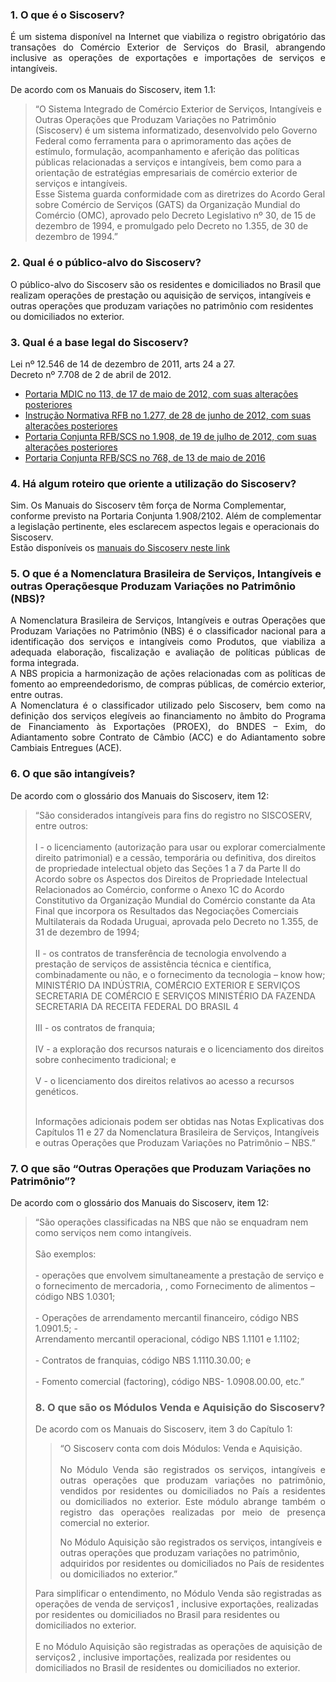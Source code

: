 ### 1. O que é o Siscoserv?
<p align="justify">É um sistema disponível na Internet que viabiliza o registro obrigatório das transações do
Comércio Exterior de Serviços do Brasil, abrangendo inclusive as operações de exportações e
importações de serviços e intangíveis.<br><br>
De acordo com os Manuais do Siscoserv, item 1.1:<br>
<blockquote cite="http://www.mdic.gov.br/images/REPOSITORIO/scs/decin/Siscoserv/Parte_A_-_Revisado_de_Acordo_com_a_11%C2%AA_Ed._dos_Manuais.pdf">
“O Sistema Integrado de Comércio Exterior de Serviços, Intangíveis e Outras Operações
que Produzam Variações no Patrimônio (Siscoserv) é um sistema informatizado,
desenvolvido pelo Governo Federal como ferramenta para o aprimoramento das ações
de estímulo, formulação, acompanhamento e aferição das políticas públicas
relacionadas a serviços e intangíveis, bem como para a orientação de estratégias
empresariais de comércio exterior de serviços e intangíveis.<br>
Esse Sistema guarda conformidade com as diretrizes do Acordo Geral sobre Comércio
de Serviços (GATS) da Organização Mundial do Comércio (OMC), aprovado pelo
Decreto Legislativo nº 30, de 15 de dezembro de 1994, e promulgado pelo Decreto no
1.355, de 30 de dezembro de 1994.”
</blockquote>

### 2. Qual é o público-alvo do Siscoserv?
O público-alvo do Siscoserv são os residentes e domiciliados no Brasil que realizam operações
de prestação ou aquisição de serviços, intangíveis e outras operações que produzam variações
no patrimônio com residentes ou domiciliados no exterior. 

### 3. Qual é a base legal do Siscoserv?
Lei nº 12.546 de 14 de dezembro de 2011, arts 24 a 27.<br>
Decreto nº 7.708 de 2 de abril de 2012.<br>
* [Portaria MDIC no 113, de 17 de maio de 2012, com suas alterações posteriores](http://www.mdic.gov.br/index.php/comercio-servicos/a-secretaria-de-comercio-e-servicos-scs-15/estatisticas-4)
* [Instrução Normativa RFB no 1.277, de 28 de junho de 2012, com suas alterações posteriores](http://pesquisa.in.gov.br/imprensa/jsp/visualiza/index.jsp?jornal=1&pagina=40&data=29/06/2012)
* [Portaria Conjunta RFB/SCS no 1.908, de 19 de julho de 2012, com suas alterações posteriores](http://pesquisa.in.gov.br/imprensa/jsp/visualiza/index.jsp?jornal=1&pagina=31&data=20/07/2012)
* [Portaria Conjunta RFB/SCS no 768, de 13 de maio de 2016](http://pesquisa.in.gov.br/imprensa/jsp/visualiza/index.jsp?data=16/05/2016&jornal=1&pagina=21&totalArquivos=152)

### 4.  Há algum roteiro que oriente a utilização do Siscoserv?
Sim. Os Manuais do Siscoserv têm força de Norma Complementar, conforme previsto na
Portaria Conjunta 1.908/2102. Além de complementar a legislação pertinente, eles esclarecem
aspectos legais e operacionais do Siscoserv.<br>
Estão disponíveis os [manuais do Siscoserv neste link](http://www.mdic.gov.br/comercioservicos/asecretaria-de-comercio-e-servicos-scs-15/estatisticas-2)

### 5.  O que é a Nomenclatura Brasileira de Serviços, Intangíveis e outras Operaçõesque Produzam Variações no Patrimônio (NBS)?
<p align="justify">A Nomenclatura Brasileira de Serviços, Intangíveis e outras Operações que Produzam
Variações no Patrimônio (NBS) é o classificador nacional para a identificação dos serviços e
intangíveis como Produtos, que viabiliza a adequada elaboração, fiscalização e avaliação de
políticas públicas de forma integrada.<br>
A NBS propicia a harmonização de ações relacionadas com as políticas de fomento ao
empreendedorismo, de compras públicas, de comércio exterior, entre outras.<br>
A Nomenclatura é o classificador utilizado pelo Siscoserv, bem como na definição dos serviços
elegíveis ao financiamento no âmbito do Programa de Financiamento às Exportações (PROEX),
do BNDES – Exim, do Adiantamento sobre Contrato de Câmbio (ACC) e do Adiantamento sobre
Cambiais Entregues (ACE). 

### 6. O que são intangíveis?
<p align="justify">De acordo com o glossário dos Manuais do Siscoserv, item 12:<br>
<blockquote cite="http://www.mdic.gov.br/images/REPOSITORIO/scs/decin/Siscoserv/Parte_A_-_Revisado_de_Acordo_com_a_11%C2%AA_Ed._dos_Manuais.pdf">
“São considerados intangíveis para fins do registro no SISCOSERV, entre outros:<br><br>
I - o licenciamento (autorização para usar ou explorar comercialmente direito
patrimonial) e a cessão, temporária ou definitiva, dos direitos de propriedade
intelectual objeto das Seções 1 a 7 da Parte II do Acordo sobre os Aspectos dos Direitos
de Propriedade Intelectual Relacionados ao Comércio, conforme o Anexo 1C do
Acordo Constitutivo da Organização Mundial do Comércio constante da Ata Final que
incorpora os Resultados das Negociações Comerciais Multilaterais da Rodada Uruguai,
aprovada pelo Decreto no 1.355, de 31 de dezembro de 1994;<br><br>
II - os contratos de transferência de tecnologia envolvendo a prestação de serviços de
assistência técnica e científica, combinadamente ou não, e o fornecimento da
tecnologia – know how;
MINISTÉRIO DA INDÚSTRIA,
COMÉRCIO EXTERIOR E SERVIÇOS
SECRETARIA DE COMÉRCIO E SERVIÇOS
MINISTÉRIO DA FAZENDA
SECRETARIA DA RECEITA
FEDERAL DO BRASIL
4<br><br>
III - os contratos de franquia;<br><br>
IV - a exploração dos recursos naturais e o licenciamento dos direitos sobre
conhecimento tradicional; e<br><br>
V - o licenciamento dos direitos relativos ao acesso a recursos genéticos.<br><br>

Informações adicionais podem ser obtidas nas Notas Explicativas dos Capítulos 11 e 27
da Nomenclatura Brasileira de Serviços, Intangíveis e outras Operações que Produzam
Variações no Patrimônio – NBS.”
</blockquote>

### 7. O que são “Outras Operações que Produzam Variações no Patrimônio”?
De acordo com o glossário dos Manuais do Siscoserv, item 12:<br>
<blockquote cite="http://www.mdic.gov.br/images/REPOSITORIO/scs/decin/Siscoserv/Parte_A_-_Revisado_de_Acordo_com_a_11%C2%AA_Ed._dos_Manuais.pdf">
  “São operações classificadas na NBS que não se enquadram nem como serviços nem
como intangíveis.<br><br>
São exemplos:<br><br>
- operações que envolvem simultaneamente a prestação de serviço e o fornecimento
de mercadoria, , como Fornecimento de alimentos – código NBS 1.0301;<br><br>
- Operações de arrendamento mercantil financeiro, código NBS 1.0901.5; - <br>
Arrendamento mercantil operacional, código NBS 1.1101 e 1.1102;<br><br>
- Contratos de franquias, código NBS 1.1110.30.00; e <br><br>
- Fomento comercial (factoring), código NBS- 1.0908.00.00, etc.” <br>

### 8. O que são os Módulos Venda e Aquisição do Siscoserv?
De acordo com os Manuais do Siscoserv, item 3 do Capítulo 1:<br>
<blockquote cite="http://www.mdic.gov.br/images/REPOSITORIO/scs/decin/Siscoserv/Parte_A_-_Revisado_de_Acordo_com_a_11%C2%AA_Ed._dos_Manuais.pdf">
<p align="justify">“O Siscoserv conta com dois Módulos: Venda e Aquisição.<br><br>
No Módulo Venda são registrados os serviços, intangíveis e outras operações que
produzam variações no patrimônio, vendidos por residentes ou domiciliados no País a
residentes ou domiciliados no exterior. Este módulo abrange também o registro das
operações realizadas por meio de presença comercial no exterior.<br>
  
No Módulo Aquisição são registrados os serviços, intangíveis e outras operações que
produzam variações no patrimônio, adquiridos por residentes ou domiciliados no País
de residentes ou domiciliados no exterior.”</blockquote>

Para simplificar o entendimento, no Módulo Venda são registradas as operações de venda de
serviços1
, inclusive exportações, realizadas por residentes ou domiciliados no Brasil para
residentes ou domiciliados no exterior.<br><br>
E no Módulo Aquisição são registradas as operações de aquisição de serviços2
, inclusive
importações, realizada por residentes ou domiciliados no Brasil de residentes ou domiciliados
no exterior.
  
